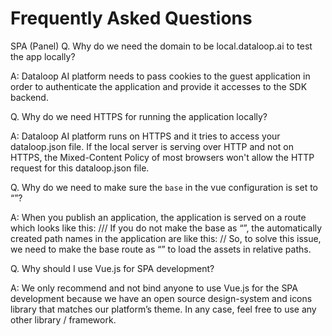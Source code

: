 # Frequently Asked Questions
SPA (Panel)
Q. Why do we need the domain to be local.dataloop.ai to test the app locally?

A: Dataloop AI platform needs to pass cookies to the guest application in order to authenticate the application and provide it accesses to the SDK backend.

Q. Why do we need HTTPS for running the application locally?

A: Dataloop AI platform runs on HTTPS and it tries to access your dataloop.json file. If the local server is serving over HTTP and not on HTTPS, the Mixed-Content Policy of most browsers won't allow the HTTP request for this dataloop.json file.

Q. Why do we need to make sure the `base` in the vue configuration is set to “”?

A: When you publish an application, the application is served on a route which looks like this:
 <base-domain>/<your-panel>/<asset-folder>/<asset-file-name>
If you do not make the base as “”, the automatically created path names in the application are like this:
 <base-domain>/<asset-folder>/<asset-file-name>
So, to solve this issue, we need to make the base route as “” to load the assets in relative paths.

Q. Why should I use Vue.js for SPA development?

A: We only recommend and not bind anyone to use Vue.js for the SPA development because we have an open source design-system and icons library that matches our platform’s theme. In any case, feel free to use any other library / framework.


